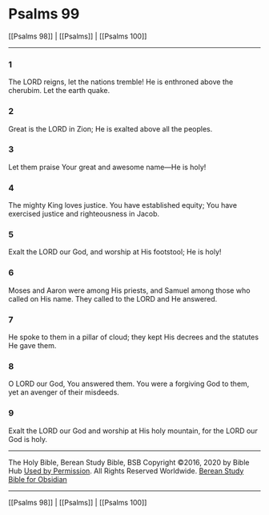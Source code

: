 # Psalms 99

[[Psalms 98]] | [[Psalms]] | [[Psalms 100]]

---

### 1
The LORD reigns, let the nations tremble! He is enthroned above the cherubim. Let the earth quake.

### 2
Great is the LORD in Zion; He is exalted above all the peoples.

### 3
Let them praise Your great and awesome name—He is holy!

### 4
The mighty King loves justice. You have established equity; You have exercised justice and righteousness in Jacob.

### 5
Exalt the LORD our God, and worship at His footstool; He is holy!

### 6
Moses and Aaron were among His priests, and Samuel among those who called on His name. They called to the LORD and He answered.

### 7
He spoke to them in a pillar of cloud; they kept His decrees and the statutes He gave them.

### 8
O LORD our God, You answered them. You were a forgiving God to them, yet an avenger of their misdeeds.

### 9
Exalt the LORD our God and worship at His holy mountain, for the LORD our God is holy.

---

The Holy Bible, Berean Study Bible, BSB
Copyright ©2016, 2020 by Bible Hub
[Used by Permission](https://berean.bible/terms.htm). All Rights Reserved Worldwide.
[Berean Study Bible for Obsidian](https://github.com/gapmiss/berean-study-bible-for-obsidian)

---

[[Psalms 98]] | [[Psalms]] | [[Psalms 100]]

